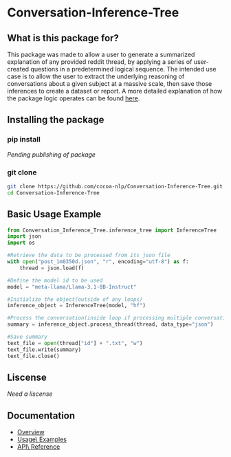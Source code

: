 # Conversation-Inference-Tree

## What is this package for?
This package was made to allow a user to generate a summarized explanation of any provided reddit thread, by applying a series of user-created questions in a predetermined logical sequence.  The intended use case is to allow the user to extract the underlying reasoning of conversations about a given subject at a massive scale, then save those inferences to create a dataset or report. A more detailed explanation of how the package logic operates can be found [here](docs/overview.md).

## Installing the package
### pip install
*Pending publishing of package*

### git clone
```bash
git clone https://github.com/cocoa-nlp/Conversation-Inference-Tree.git
cd Conversation-Inference-Tree
```
## Basic Usage Example
```python
from Conversation_Inference_Tree.inference_tree import InferenceTree
import json
import os

#Retrieve the data to be processed from its json file
with open("post_1m0350d.json", "r", encoding="utf-8") as f:
    thread = json.load(f)

#Define the model id to be used
model = "meta-llama/Llama-3.1-8B-Instruct"

#Initialize the object(outside of any loops)
inference_object = InferenceTree(model, "hf") 

#Process the conversation(inside loop if processing multiple conversations)
summary = inference_object.process_thread(thread, data_type="json")

#Save summary
text_file = open(thread["id"] + ".txt", "w")
text_file.write(summary)
text_file.close()
```

## Liscense
*Need a liscense*

## Documentation
- [Overview](docs/overview.md)
- [Usage\ Examples](docs/usage.md)
- [API\ Reference](docs/api.md)